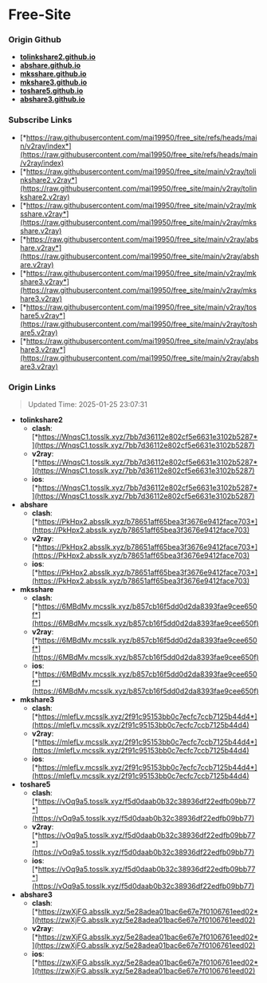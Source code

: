 # Free-Site

### Origin Github

- [**tolinkshare2.github.io**](https://github.com/tolinkshare2/tolinkshare2.github.io)
- [**abshare.github.io**](https://github.com/abshare/abshare.github.io)
- [**mksshare.github.io**](https://github.com/mksshare/mksshare.github.io)
- [**mkshare3.github.io**](https://github.com/mkshare3/mkshare3.github.io)
- [**toshare5.github.io**](https://github.com/toshare5/toshare5.github.io)
- [**abshare3.github.io**](https://github.com/abshare3/abshare3.github.io)

### Subscribe Links

- [*https://raw.githubusercontent.com/mai19950/free_site/refs/heads/main/v2ray/index*](https://raw.githubusercontent.com/mai19950/free_site/refs/heads/main/v2ray/index)
- [*https://raw.githubusercontent.com/mai19950/free_site/main/v2ray/tolinkshare2.v2ray*](https://raw.githubusercontent.com/mai19950/free_site/main/v2ray/tolinkshare2.v2ray)
- [*https://raw.githubusercontent.com/mai19950/free_site/main/v2ray/mksshare.v2ray*](https://raw.githubusercontent.com/mai19950/free_site/main/v2ray/mksshare.v2ray)
- [*https://raw.githubusercontent.com/mai19950/free_site/main/v2ray/abshare.v2ray*](https://raw.githubusercontent.com/mai19950/free_site/main/v2ray/abshare.v2ray)
- [*https://raw.githubusercontent.com/mai19950/free_site/main/v2ray/mkshare3.v2ray*](https://raw.githubusercontent.com/mai19950/free_site/main/v2ray/mkshare3.v2ray)
- [*https://raw.githubusercontent.com/mai19950/free_site/main/v2ray/toshare5.v2ray*](https://raw.githubusercontent.com/mai19950/free_site/main/v2ray/toshare5.v2ray)
- [*https://raw.githubusercontent.com/mai19950/free_site/main/v2ray/abshare3.v2ray*](https://raw.githubusercontent.com/mai19950/free_site/main/v2ray/abshare3.v2ray)

### Origin Links

> Updated Time: 2025-01-25 23:07:31

- **tolinkshare2**
  - **clash**: [*https://WnqsC1.tosslk.xyz/7bb7d36112e802cf5e6631e3102b5287*](https://WnqsC1.tosslk.xyz/7bb7d36112e802cf5e6631e3102b5287)
  - **v2ray**: [*https://WnqsC1.tosslk.xyz/7bb7d36112e802cf5e6631e3102b5287*](https://WnqsC1.tosslk.xyz/7bb7d36112e802cf5e6631e3102b5287)
  - **ios**: [*https://WnqsC1.tosslk.xyz/7bb7d36112e802cf5e6631e3102b5287*](https://WnqsC1.tosslk.xyz/7bb7d36112e802cf5e6631e3102b5287)
- **abshare**
  - **clash**: [*https://PkHpx2.absslk.xyz/b78651aff65bea3f3676e9412face703*](https://PkHpx2.absslk.xyz/b78651aff65bea3f3676e9412face703)
  - **v2ray**: [*https://PkHpx2.absslk.xyz/b78651aff65bea3f3676e9412face703*](https://PkHpx2.absslk.xyz/b78651aff65bea3f3676e9412face703)
  - **ios**: [*https://PkHpx2.absslk.xyz/b78651aff65bea3f3676e9412face703*](https://PkHpx2.absslk.xyz/b78651aff65bea3f3676e9412face703)
- **mksshare**
  - **clash**: [*https://6MBdMv.mcsslk.xyz/b857cb16f5dd0d2da8393fae9cee650f*](https://6MBdMv.mcsslk.xyz/b857cb16f5dd0d2da8393fae9cee650f)
  - **v2ray**: [*https://6MBdMv.mcsslk.xyz/b857cb16f5dd0d2da8393fae9cee650f*](https://6MBdMv.mcsslk.xyz/b857cb16f5dd0d2da8393fae9cee650f)
  - **ios**: [*https://6MBdMv.mcsslk.xyz/b857cb16f5dd0d2da8393fae9cee650f*](https://6MBdMv.mcsslk.xyz/b857cb16f5dd0d2da8393fae9cee650f)
- **mkshare3**
  - **clash**: [*https://mlefLv.mcsslk.xyz/2f91c95153bb0c7ecfc7ccb7125b44d4*](https://mlefLv.mcsslk.xyz/2f91c95153bb0c7ecfc7ccb7125b44d4)
  - **v2ray**: [*https://mlefLv.mcsslk.xyz/2f91c95153bb0c7ecfc7ccb7125b44d4*](https://mlefLv.mcsslk.xyz/2f91c95153bb0c7ecfc7ccb7125b44d4)
  - **ios**: [*https://mlefLv.mcsslk.xyz/2f91c95153bb0c7ecfc7ccb7125b44d4*](https://mlefLv.mcsslk.xyz/2f91c95153bb0c7ecfc7ccb7125b44d4)
- **toshare5**
  - **clash**: [*https://vOq9a5.tosslk.xyz/f5d0daab0b32c38936df22edfb09bb77*](https://vOq9a5.tosslk.xyz/f5d0daab0b32c38936df22edfb09bb77)
  - **v2ray**: [*https://vOq9a5.tosslk.xyz/f5d0daab0b32c38936df22edfb09bb77*](https://vOq9a5.tosslk.xyz/f5d0daab0b32c38936df22edfb09bb77)
  - **ios**: [*https://vOq9a5.tosslk.xyz/f5d0daab0b32c38936df22edfb09bb77*](https://vOq9a5.tosslk.xyz/f5d0daab0b32c38936df22edfb09bb77)
- **abshare3**
  - **clash**: [*https://zwXjFG.absslk.xyz/5e28adea01bac6e67e7f0106761eed02*](https://zwXjFG.absslk.xyz/5e28adea01bac6e67e7f0106761eed02)
  - **v2ray**: [*https://zwXjFG.absslk.xyz/5e28adea01bac6e67e7f0106761eed02*](https://zwXjFG.absslk.xyz/5e28adea01bac6e67e7f0106761eed02)
  - **ios**: [*https://zwXjFG.absslk.xyz/5e28adea01bac6e67e7f0106761eed02*](https://zwXjFG.absslk.xyz/5e28adea01bac6e67e7f0106761eed02)
